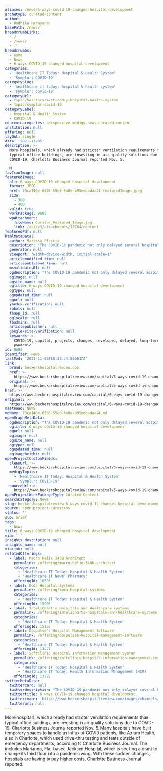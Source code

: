 ```yaml
---
aliases: /news/6-ways-covid-19-changed-hospital-development
archetype: curated-content
author:
  - Radhika Narayanan
basePath: /news/
breadcrumbLinks:
  - /
  - /news/
  - ''
breadcrumbs:
  - Home
  - News
  - 6 ways COVID-19 changed hospital development
categories:
  - 'Healthcare IT Today: Hospital & Health System'
  - 'Symplur: COVID-19'
categorySlug:
  - 'healthcare it today: hospital & health system'
  - 'symplur: covid-19'
categoryUrl:
  - topic/healthcare-it-today-hospital-health-system
  - topic/symplur-covid-19
categoryLabel:
  - Hospital & Health System
  - COVID-19
contentCategories: netspective-medigy-news-curated-content
institution: null
offering: null
layOut: single
date: '2021-11-05'
description: >-
  More hospitals, which already had stricter ventilation requirements than
  typical office buildings, are investing in air quality solutions due to
  COVID-19, Charlotte Business Journal reported Nov. 5.

  M
favIconImage: null
featuredImage:
  alt: 6 ways COVID-19 changed hospital development
  format: JPEG
  href: 73ca140e-6505-55e0-9a0e-b95eebadaa24-featuredImage.jpeg
  size:
    - 300
    - 400
  valid: true
  workPackage: 9688
  wpAttachment:
    fileName: Curated_Featured_Image.jpg
    link: /api/v3/attachments/18764/content
featuredPdf: null
htmlMetaData:
  author: Marissa Plescia
  description: "The COVID-19 pandemic not only delayed several hospital capital projects but also made long-term changes to how these projects are developed.\_"
  generator: null
  viewport: 'width=device-width, initial-scale=1'
  articlemodified_time: null
  articlepublished_time: null
  msvalidate.01: null
  ogdescription: "The COVID-19 pandemic not only delayed several hospital capital projects but also made long-term changes to how these projects are developed.\_"
  ogimage: null
  ogsite_name: null
  ogtitle: 6 ways COVID-19 changed hospital development
  ogtype: null
  ogupdated_time: null
  ogurl: null
  yandex-verification: null
  robots: null
  fbapp_id: null
  oglocale: null
  fbadmins: null
  articlepublisher: null
  google-site-verification: null
  keywords: >-
    COVID-19, capital, projects, changes, developed, delayed, long-term, made,
    pandemic
id: 9688
identifier: News
lastMod: '2021-11-05T18:33:34.866617Z'
link:
  brand: beckershospitalreview.com
  href: >-
    https://www.beckershospitalreview.com/capital/6-ways-covid-19-changed-hospital-development.html
  original: >-
    https://www.beckershospitalreview.com/capital/6-ways-covid-19-changed-hospital-development.html
href: >-
  https://www.beckershospitalreview.com/capital/6-ways-covid-19-changed-hospital-development.html
original: >-
  https://www.beckershospitalreview.com/capital/6-ways-covid-19-changed-hospital-development.html
mastHead: NEWS
mdName: 73ca140e-6505-55e0-9a0e-b95eebadaa24.md
openGraphMetaData:
  ogdescription: "The COVID-19 pandemic not only delayed several hospital capital projects but also made long-term changes to how these projects are developed.\_"
  ogtitle: 6 ways COVID-19 changed hospital development
  ogurl: null
  ogimage: null
  ogsite_name: null
  ogtype: null
  ogupdated_time: null
  ogimageheight: null
openProjectCustomFields:
  cleanUrl: >-
    https://www.beckershospitalreview.com/capital/6-ways-covid-19-changed-hospital-development.html
  medigyTopics:
    - 'Healthcare IT Today: Hospital & Health System'
    - 'Symplur: COVID-19'
  sourceUrl: >-
    https://www.beckershospitalreview.com/capital/6-ways-covid-19-changed-hospital-development.html
openProjectWorkPackageType: Curated Content
searchCategory: News
slug: beckershospitalreview-6-ways-covid-19-changed-hospital-development
source: open-project-curations
status: ''
sub: brief
tags:
  - News
title: 6 ways COVID-19 changed hospital development
via: ' '
insights_description: null
insights_name: null
viaLink: null
relatedOfferings:
  - label: Macro Helix 340B Architect
    permalink: /offering/macro-helix-340b-architect
    categories:
      - 'Healthcare IT Today: Hospital & Health System'
      - 'Healthcare IT News: Pharmacy'
    offeringId: 16595
  - label: Koda Hospital Systems
    permalink: /offering/koda-hospital-systems
    categories:
      - 'Healthcare IT Today: Hospital & Health System'
    offeringId: 15902
  - label: InteliChart's Hospitals and Healthcare Systems
    permalink: /offering/intelicharts-hospitals-and-healthcare-systems
    categories:
      - 'Healthcare IT Today: Hospital & Health System'
    offeringId: 15165
  - label: Docpulse's Hospital Management Software
    permalink: /offering/docpulses-hospital-management-software
    categories:
      - 'Healthcare IT Today: Hospital & Health System'
    offeringId: 13871
  - label: SoftClinic Hospital Information Management System
    permalink: /offering/softclinic-hospital-information-management-system
    categories:
      - 'Healthcare IT Today: Hospital & Health System'
      - 'Healthcare IT Today: Health Information Management (HIM)'
    offeringId: 13722
twitterMetaData:
  twittercard: null
  twitterdescription: "The COVID-19 pandemic not only delayed several hospital capital projects but also made long-term changes to how these projects are developed.\_"
  twittertitle: 6 ways COVID-19 changed hospital development
  twitterimage: 'https://www.beckershospitalreview.com/images/channels/capital/4.jpg'
  twitterurl: null
---
```

<p>More hospitals, which already had stricter ventilation requirements than typical office buildings, are investing in air quality solutions due to COVID-19, Charlotte Business Journal reported Nov. 5.
Many hospitals have built temporary spaces to handle an influx of COVID patients, like Atrium Health, also in Charlotte, which used drive-thru testing and tents outside of emergency departments, according to Charlotte Business Journal.
This includes Marianna, Fla.-based Jackson Hospital, which is seeking a grant to change its third floor into a pandemic wing.
With these sudden changes, hospitals are having to pay higher costs, Charlotte Business Journal reported.</p>